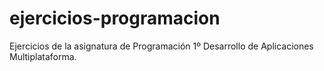 # ejercicios-programacion
Ejercicios de la asignatura de Programación  1º Desarrollo de Aplicaciones Multiplataforma.
